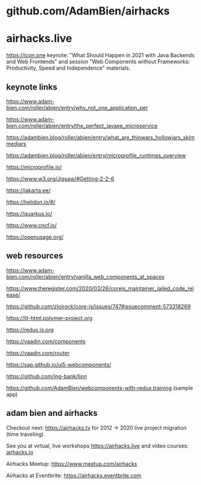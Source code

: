# github.com/AdamBien/airhacks
airhacks.live
========

https://jcon.one keynote: "What Should Happen in 2021 with Java Backends and Web Frontends" and session "Web Components without Frameworks: Productivity, Speed and Independence" materials.


## keynote links

https://www.adam-bien.com/roller/abien/entry/why_not_one_application_per

https://www.adam-bien.com/roller/abien/entry/the_perfect_javaee_microservice

https://adambien.blog/roller/abien/entry/what_are_thinwars_hollowjars_skimmedjars

https://adambien.blog/roller/abien/entry/microprofile_runtimes_overview

https://microprofile.io/

https://www.w3.org/Jigsaw/#Getting-2-2-6

https://jakarta.ee/

https://helidon.io/#/

https://quarkus.io/

https://www.cncf.io/

https://openusage.org/


## web resources

https://www.adam-bien.com/roller/abien/entry/vanilla_web_components_at_spacex

https://www.theregister.com/2020/03/26/corejs_maintainer_jailed_code_release/

https://github.com/zloirock/core-js/issues/747#issuecomment-573318269

https://lit-html.polymer-project.org

https://redux.js.org

https://vaadin.com/components

https://vaadin.com/router

https://sap.github.io/ui5-webcomponents/

https://github.com/ing-bank/lion

https://github.com/AdamBien/webcomponents-with-redux.training (sample app)

## adam bien and airhacks

Checkout next: https://airhacks.tv for 2012 -> 2020 live project migration (time traveling)

See you at virtual, live workshops https://airhacks.live and video courses: [airhacks.io](http://airhacks.io)

Airhacks Meetup: https://www.meetup.com/airhacks

Airhacks at Eventbrite: https://airhacks.eventbrite.com